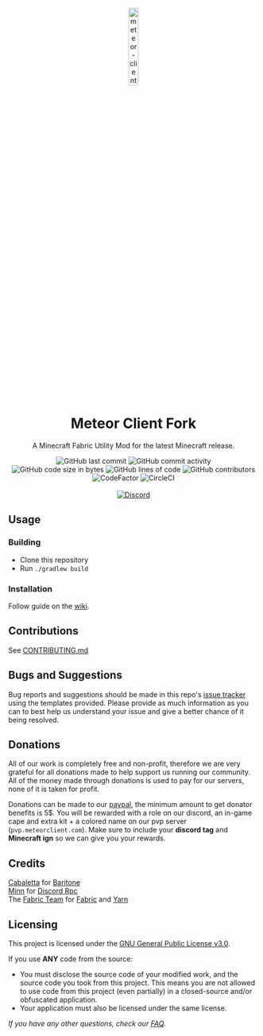 
<p align="center">
<img src="https://meteorclient.com/icon.png" alt="meteor-client-logo" width="20%"/>
</p>

<h1 align="center">Meteor Client Fork</h1>

<p align="center">A Minecraft Fabric Utility Mod for the latest Minecraft release.</p>

<div align="center">
    <img src="https://img.shields.io/github/last-commit/MeteorDevelopment/meteor-client" alt="GitHub last commit"/>
    <img src="https://img.shields.io/github/commit-activity/w/MeteorDevelopment/meteor-client" alt="GitHub commit activity"/>
    <br>
    <img src="https://img.shields.io/github/languages/code-size/MeteorDevelopment/meteor-client" alt="GitHub code size in bytes"/>
    <img src="https://tokei.rs/b1/github/MeteorDevelopment/meteor-client" alt="GitHub lines of code"/>
    <img src="https://img.shields.io/github/contributors/MeteorDevelopment/meteor-client" alt="GitHub contributors"/>
    <br>
    <img src="https://www.codefactor.io/repository/github/meteordevelopment/meteor-client/badge" alt="CodeFactor"/>
    <img src="https://circleci.com/gh/MeteorDevelopment/meteor-client/tree/master.svg?style=shield" alt="CircleCI"/>
    <br><br>
    <a href="https://discord.gg/bBGQZvd"><img src="https://img.shields.io/discord/689197705683140636?logo=discord" alt="Discord"/></a>
</div>

## Usage

### Building
- Clone this repository
- Run `./gradlew build`

### Installation
Follow guide on the [wiki](https://github.com/MeteorDevelopment/meteor-client/wiki/Installation).

## Contributions
See [CONTRIBUTING.md](https://github.com/MeteorDevelopment/meteor-client/blob/master/CONTRIBUTING.md)

## Bugs and Suggestions
Bug reports and suggestions should be made in this repo's [issue tracker](https://github.com/MeteorDevelopment/meteor-client/issues) using the templates provided. Please provide as much information as you can to best help us understand your issue and give a better chance of it being resolved.

## Donations
All of our work is completely free and non-profit, therefore we are very grateful for all donations made to help support us running our community. All of the money made through donations is used to pay for our servers, none of it is taken for profit.

Donations can be made to our [paypal](https://www.paypal.me/MineGame159), the minimum amount to get donator benefits is 5$.
You will be rewarded with a role on our discord, an in-game cape and extra kit + a colored name on our pvp server (`pvp.meteorclient.com`).
Make sure to include your **discord tag** and **Minecraft ign** so we can give you your rewards.

## Credits
[Cabaletta](https://github.com/cabaletta) for [Baritone](https://github.com/cabaletta/baritone)  
[Minn](https://github.com/MinnDevelopment) for [Discord Rpc](https://github.com/MinnDevelopment/java-discord-rpc)  
The [Fabric Team](https://github.com/FabricMC) for [Fabric](https://github.com/FabricMC/fabric-loader) and [Yarn](https://github.com/FabricMC/yarn)

## Licensing
This project is licensed under the [GNU General Public License v3.0](https://www.gnu.org/licenses/gpl-3.0.en.html). 

If you use **ANY** code from the source:
- You must disclose the source code of your modified work, and the source code you took from this project. This means you are not allowed to use code from this project (even partially) in a closed-source and/or obfuscated application.
- Your application must also be licensed under the same license.


*If you have any other questions, check our [FAQ](https://github.com/MeteorDevelopment/meteor-client/wiki).*
